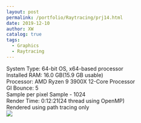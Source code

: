 ```yaml
---
layout: post
permalink: /portfolio/Raytracing/prj14.html
date: 2019-12-10
author: XW
catalog: true
tags:
  - Graphics
  - Raytracing
---
```


<div>System Type: 64-bit OS, x64-based processor</div>
<div>Installed RAM: 16.0 GB(15.9 GB usable)</div>
<div>Processor: AMD Ryzen 9 3900X 12-Core Processor</div>
<div>GI Bounce: 5</div>
<div>Sample per pixel Sample - 1024</div>
<div>Render Time: 0:12:21(24 thread using OpenMP)</div>
<div>Rendered using path tracing only</div>
<div>
    <img src="{{site.url}}/portfolio/Raytracing/prj14_ver1024.png" class="post-image" />
<div>